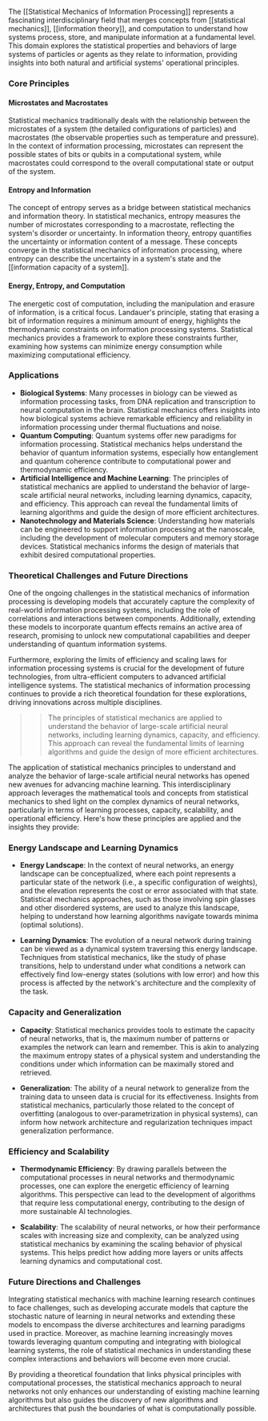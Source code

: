 The [[Statistical Mechanics of Information Processing]] represents a fascinating interdisciplinary field that merges concepts from [[statistical mechanics]], [[information theory]], and computation to understand how systems process, store, and manipulate information at a fundamental level. This domain explores the statistical properties and behaviors of large systems of particles or agents as they relate to information, providing insights into both natural and artificial systems' operational principles.

### Core Principles

#### Microstates and Macrostates
Statistical mechanics traditionally deals with the relationship between the microstates of a system (the detailed configurations of particles) and macrostates (the observable properties such as temperature and pressure). In the context of information processing, microstates can represent the possible states of bits or qubits in a computational system, while macrostates could correspond to the overall computational state or output of the system.

#### Entropy and Information
The concept of entropy serves as a bridge between statistical mechanics and information theory. In statistical mechanics, entropy measures the number of microstates corresponding to a macrostate, reflecting the system's disorder or uncertainty. In information theory, entropy quantifies the uncertainty or information content of a message. These concepts converge in the statistical mechanics of information processing, where entropy can describe the uncertainty in a system's state and the [[information capacity of a system]].

#### Energy, Entropy, and Computation
The energetic cost of computation, including the manipulation and erasure of information, is a critical focus. Landauer's principle, stating that erasing a bit of information requires a minimum amount of energy, highlights the thermodynamic constraints on information processing systems. Statistical mechanics provides a framework to explore these constraints further, examining how systems can minimize energy consumption while maximizing computational efficiency.

### Applications

- **Biological Systems**: Many processes in biology can be viewed as information processing tasks, from DNA replication and transcription to neural computation in the brain. Statistical mechanics offers insights into how biological systems achieve remarkable efficiency and reliability in information processing under thermal fluctuations and noise.
- **Quantum Computing**: Quantum systems offer new paradigms for information processing. Statistical mechanics helps understand the behavior of quantum information systems, especially how entanglement and quantum coherence contribute to computational power and thermodynamic efficiency.
- **Artificial Intelligence and Machine Learning**: The principles of statistical mechanics are applied to understand the behavior of large-scale artificial neural networks, including learning dynamics, capacity, and efficiency. This approach can reveal the fundamental limits of learning algorithms and guide the design of more efficient architectures.
- **Nanotechnology and Materials Science**: Understanding how materials can be engineered to support information processing at the nanoscale, including the development of molecular computers and memory storage devices. Statistical mechanics informs the design of materials that exhibit desired computational properties.

### Theoretical Challenges and Future Directions

One of the ongoing challenges in the statistical mechanics of information processing is developing models that accurately capture the complexity of real-world information processing systems, including the role of correlations and interactions between components. Additionally, extending these models to incorporate quantum effects remains an active area of research, promising to unlock new computational capabilities and deeper understanding of quantum information systems.

Furthermore, exploring the limits of efficiency and scaling laws for information processing systems is crucial for the development of future technologies, from ultra-efficient computers to advanced artificial intelligence systems. The statistical mechanics of information processing continues to provide a rich theoretical foundation for these explorations, driving innovations across multiple disciplines.

>>The principles of statistical mechanics are applied to understand the behavior of large-scale artificial neural networks, including learning dynamics, capacity, and efficiency. This approach can reveal the fundamental limits of learning algorithms and guide the design of more efficient architectures.

The application of statistical mechanics principles to understand and analyze the behavior of large-scale artificial neural networks has opened new avenues for advancing machine learning. This interdisciplinary approach leverages the mathematical tools and concepts from statistical mechanics to shed light on the complex dynamics of neural networks, particularly in terms of learning processes, capacity, scalability, and operational efficiency. Here's how these principles are applied and the insights they provide:

### Energy Landscape and Learning Dynamics

- **Energy Landscape**: In the context of neural networks, an energy landscape can be conceptualized, where each point represents a particular state of the network (i.e., a specific configuration of weights), and the elevation represents the cost or error associated with that state. Statistical mechanics approaches, such as those involving spin glasses and other disordered systems, are used to analyze this landscape, helping to understand how learning algorithms navigate towards minima (optimal solutions).

- **Learning Dynamics**: The evolution of a neural network during training can be viewed as a dynamical system traversing this energy landscape. Techniques from statistical mechanics, like the study of phase transitions, help to understand under what conditions a network can effectively find low-energy states (solutions with low error) and how this process is affected by the network's architecture and the complexity of the task.

### Capacity and Generalization

- **Capacity**: Statistical mechanics provides tools to estimate the capacity of neural networks, that is, the maximum number of patterns or examples the network can learn and remember. This is akin to analyzing the maximum entropy states of a physical system and understanding the conditions under which information can be maximally stored and retrieved.

- **Generalization**: The ability of a neural network to generalize from the training data to unseen data is crucial for its effectiveness. Insights from statistical mechanics, particularly those related to the concept of overfitting (analogous to over-parametrization in physical systems), can inform how network architecture and regularization techniques impact generalization performance.

### Efficiency and Scalability

- **Thermodynamic Efficiency**: By drawing parallels between the computational processes in neural networks and thermodynamic processes, one can explore the energetic efficiency of learning algorithms. This perspective can lead to the development of algorithms that require less computational energy, contributing to the design of more sustainable AI technologies.

- **Scalability**: The scalability of neural networks, or how their performance scales with increasing size and complexity, can be analyzed using statistical mechanics by examining the scaling behavior of physical systems. This helps predict how adding more layers or units affects learning dynamics and computational cost.

### Future Directions and Challenges

Integrating statistical mechanics with machine learning research continues to face challenges, such as developing accurate models that capture the stochastic nature of learning in neural networks and extending these models to encompass the diverse architectures and learning paradigms used in practice. Moreover, as machine learning increasingly moves towards leveraging quantum computing and integrating with biological learning systems, the role of statistical mechanics in understanding these complex interactions and behaviors will become even more crucial.

By providing a theoretical foundation that links physical principles with computational processes, the statistical mechanics approach to neural networks not only enhances our understanding of existing machine learning algorithms but also guides the discovery of new algorithms and architectures that push the boundaries of what is computationally possible.